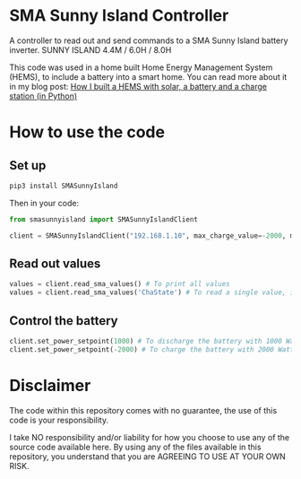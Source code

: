 # SMA Sunny Island Controller
A controller to read out and send commands to a SMA Sunny Island battery inverter. SUNNY ISLAND 4.4M / 6.0H / 8.0H 

This code was used in a home built Home Energy Management System (HEMS), to include a battery into a smart home. You can read more about it in my blog post: [How I built a HEMS with solar, a battery and a charge station (in Python)](https://medium.com/@harmvandenbrink/how-i-built-a-hems-with-solar-a-battery-and-a-charge-station-in-python-d5b51e60fd1c?source=friends_link&sk=f5e9302a02ea29065c3f677ecf1b8ed8)

# How to use the code
## Set up
```bash
pip3 install SMASunnyIsland
```
Then in your code:
```python
from smasunnyisland import SMASunnyIslandClient

client = SMASunnyIslandClient("192.168.1.10", max_charge_value=-2000, max_discharge_value=2000)
```
## Read out values

```python
values = client.read_sma_values() # To print all values
values = client.read_sma_values('ChaState') # To read a single value, in this case the State of Charge (SoC)
```

## Control the battery

```python
client.set_power_setpoint(1000) # To discharge the battery with 1000 Watt (1 kW)
client.set_power_setpoint(-2000) # To charge the battery with 2000 Watt (2 kW)
```

# Disclaimer

The code within this repository comes with no guarantee, the use of this code is your responsibility.

I take NO responsibility and/or liability for how you choose to use any of the source code available here. By using any of the files available in this repository, you understand that you are AGREEING TO USE AT YOUR OWN RISK.

